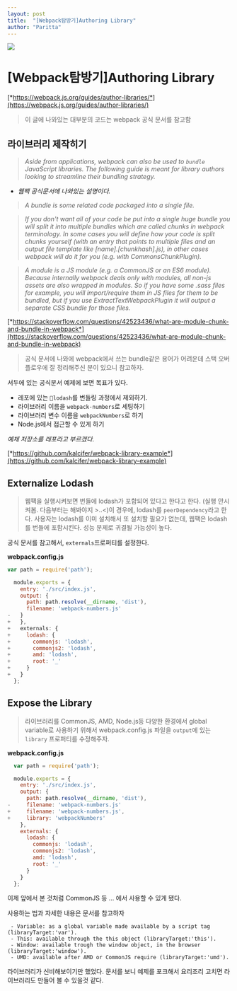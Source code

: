 ```yaml
---
layout: post
title:  "[Webpack탐방기]Authoring Library"
author: "Paritta"
---
```


<img src="https://cdn-images-1.medium.com/max/1920/1*gdoQ1_5OID90wf1eLTFvWw.png">

# [Webpack탐방기]Authoring Library 
[*https://webpack.js.org/guides/author-libraries/*](https://webpack.js.org/guides/author-libraries/)

> 이 글에 나와있는 대부분의 코드는 webpack 공식 문서를 참고함

## 라이브러리 제작히기
> *Aside from applications, webpack can also be used to `bundle` JavaScript libraries. The following guide is meant for library authors looking to streamline their bundling strategy.*

- *웹팩 공식문서에 나와있는 설명이다.*

> *A bundle is some related code packaged into a single file.*

> *If you don't want all of your code be put into a single huge bundle you will split it into multiple bundles which are called chunks in webpack terminology. In some cases you will define how your code is split chunks yourself (with an entry that points to multiple files and an output file template like [name].[chunkhash].js), in other cases webpack will do it for you (e.g. with CommonsChunkPlugin).*

> *A module is a JS module (e.g. a CommonJS or an ES6 module). Because internally webpack deals only with modules, all non-js assets are also wrapped in modules. So if you have some .sass files for example, you will import/require them in JS files for them to be bundled, but if you use ExtractTextWebpackPlugin it will output a separate CSS bundle for those files.*

[*https://stackoverflow.com/questions/42523436/what-are-module-chunk-and-bundle-in-webpack*](https://stackoverflow.com/questions/42523436/what-are-module-chunk-and-bundle-in-webpack)

> 공식 문서에 나와에 webpack에서 쓰는 bundle같은 용어가 어려운데 스택 오버플로우에 잘 정리해주신 분이 있으니 참고하자.

서두에 있는 공식문서 예제에 보면 목표가 있다.
- 레포에 있는 `lodash`를 번들링 과정에서 제외하기.
- 라이브러리 이름을 `webpack-numbers`로 세팅하기
- 라이브러리 변수 이름을 `webpackNumbers`로 하기
- Node.js에서 접근할 수 있게 하기

*예제 저장소를 레포라고 부르겠다.*

[*https://github.com/kalcifer/webpack-library-example*](https://github.com/kalcifer/webpack-library-example)

## Externalize Lodash
> 웹팩을 실행시켜보면 번들에 lodash가 포함되어 있다고 한다고 한다. (실행 안시켜봄. 다음부터는 해봐야지 >..<)이 경우에, lodash를 `peerDependency`라고 한다. 사용자는 lodash를 이미 설치해서 또 설치할 필요가 없는데, 웹팩은 lodash를 번들에 포함시킨다. 성능 문제로 귀결될 가능성이 높다.

공식 문서를 참고해서, `externals`프로퍼티를 설정한다.

**webpack.config.js**
```javascript
var path = require('path');

  module.exports = {
    entry: './src/index.js',
    output: {
      path: path.resolve(__dirname, 'dist'),
      filename: 'webpack-numbers.js'
-   }
+   },
+   externals: {
+     lodash: {
+       commonjs: 'lodash',
+       commonjs2: 'lodash',
+       amd: 'lodash',
+       root: '_'
+     }
+   }
  };
```

## Expose the Library
> 라이브러리를 CommonJS, AMD, Node.js등 다양한 환경에서 global variable로 사용하기 위해서 webpack.config.js 파일을 `output`에 있는 `library` 프로퍼티를 수정해주자.

**webpack.config.js**
```javascript
  var path = require('path');

  module.exports = {
    entry: './src/index.js',
    output: {
      path: path.resolve(__dirname, 'dist'),
-     filename: 'webpack-numbers.js'
+     filename: 'webpack-numbers.js',
+     library: 'webpackNumbers'
    },
    externals: {
      lodash: {
        commonjs: 'lodash',
        commonjs2: 'lodash',
        amd: 'lodash',
        root: '_'
      }
    }
  };
```

이제 앞에서 본 것처럼 CommonJS 등 ... 에서 사용할 수 있게 됐다.

사용하는 법과 자세한 내용은 문서를 참고하자
```
 - Variable: as a global variable made available by a script tag (libraryTarget:'var').
 - This: available through the this object (libraryTarget:'this').
 - Window: available trough the window object, in the browser (libraryTarget:'window').
 - UMD: available after AMD or CommonJS require (libraryTarget:'umd').
 ```

라이브러리가 신비해보이기만 했었다. 문서를 보니 예제를 포크해서 요리조리 고치면 라이브러리도 만들어 볼 수 있을것 같다.


